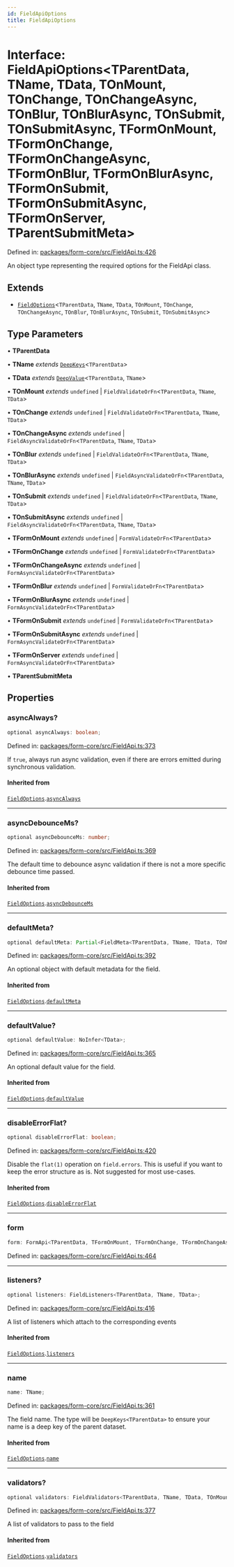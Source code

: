 ```yaml
---
id: FieldApiOptions
title: FieldApiOptions
---
```


# Interface: FieldApiOptions\<TParentData, TName, TData, TOnMount, TOnChange, TOnChangeAsync, TOnBlur, TOnBlurAsync, TOnSubmit, TOnSubmitAsync, TFormOnMount, TFormOnChange, TFormOnChangeAsync, TFormOnBlur, TFormOnBlurAsync, TFormOnSubmit, TFormOnSubmitAsync, TFormOnServer, TParentSubmitMeta\>

Defined in: [packages/form-core/src/FieldApi.ts:426](https://github.com/TanStack/form/blob/main/packages/form-core/src/FieldApi.ts#L426)

An object type representing the required options for the FieldApi class.

## Extends

- [`FieldOptions`](fieldoptions.md)\<`TParentData`, `TName`, `TData`, `TOnMount`, `TOnChange`, `TOnChangeAsync`, `TOnBlur`, `TOnBlurAsync`, `TOnSubmit`, `TOnSubmitAsync`\>

## Type Parameters

• **TParentData**

• **TName** *extends* [`DeepKeys`](../type-aliases/deepkeys.md)\<`TParentData`\>

• **TData** *extends* [`DeepValue`](../type-aliases/deepvalue.md)\<`TParentData`, `TName`\>

• **TOnMount** *extends* `undefined` \| `FieldValidateOrFn`\<`TParentData`, `TName`, `TData`\>

• **TOnChange** *extends* `undefined` \| `FieldValidateOrFn`\<`TParentData`, `TName`, `TData`\>

• **TOnChangeAsync** *extends* `undefined` \| `FieldAsyncValidateOrFn`\<`TParentData`, `TName`, `TData`\>

• **TOnBlur** *extends* `undefined` \| `FieldValidateOrFn`\<`TParentData`, `TName`, `TData`\>

• **TOnBlurAsync** *extends* `undefined` \| `FieldAsyncValidateOrFn`\<`TParentData`, `TName`, `TData`\>

• **TOnSubmit** *extends* `undefined` \| `FieldValidateOrFn`\<`TParentData`, `TName`, `TData`\>

• **TOnSubmitAsync** *extends* `undefined` \| `FieldAsyncValidateOrFn`\<`TParentData`, `TName`, `TData`\>

• **TFormOnMount** *extends* `undefined` \| `FormValidateOrFn`\<`TParentData`\>

• **TFormOnChange** *extends* `undefined` \| `FormValidateOrFn`\<`TParentData`\>

• **TFormOnChangeAsync** *extends* `undefined` \| `FormAsyncValidateOrFn`\<`TParentData`\>

• **TFormOnBlur** *extends* `undefined` \| `FormValidateOrFn`\<`TParentData`\>

• **TFormOnBlurAsync** *extends* `undefined` \| `FormAsyncValidateOrFn`\<`TParentData`\>

• **TFormOnSubmit** *extends* `undefined` \| `FormValidateOrFn`\<`TParentData`\>

• **TFormOnSubmitAsync** *extends* `undefined` \| `FormAsyncValidateOrFn`\<`TParentData`\>

• **TFormOnServer** *extends* `undefined` \| `FormAsyncValidateOrFn`\<`TParentData`\>

• **TParentSubmitMeta**

## Properties

### asyncAlways?

```ts
optional asyncAlways: boolean;
```

Defined in: [packages/form-core/src/FieldApi.ts:373](https://github.com/TanStack/form/blob/main/packages/form-core/src/FieldApi.ts#L373)

If `true`, always run async validation, even if there are errors emitted during synchronous validation.

#### Inherited from

[`FieldOptions`](fieldoptions.md).[`asyncAlways`](FieldOptions.md#asyncalways)

***

### asyncDebounceMs?

```ts
optional asyncDebounceMs: number;
```

Defined in: [packages/form-core/src/FieldApi.ts:369](https://github.com/TanStack/form/blob/main/packages/form-core/src/FieldApi.ts#L369)

The default time to debounce async validation if there is not a more specific debounce time passed.

#### Inherited from

[`FieldOptions`](fieldoptions.md).[`asyncDebounceMs`](FieldOptions.md#asyncdebouncems)

***

### defaultMeta?

```ts
optional defaultMeta: Partial<FieldMeta<TParentData, TName, TData, TOnMount, TOnChange, TOnChangeAsync, TOnBlur, TOnBlurAsync, TOnSubmit, TOnSubmitAsync, any, any, any, any, any, any, any>>;
```

Defined in: [packages/form-core/src/FieldApi.ts:392](https://github.com/TanStack/form/blob/main/packages/form-core/src/FieldApi.ts#L392)

An optional object with default metadata for the field.

#### Inherited from

[`FieldOptions`](fieldoptions.md).[`defaultMeta`](FieldOptions.md#defaultmeta)

***

### defaultValue?

```ts
optional defaultValue: NoInfer<TData>;
```

Defined in: [packages/form-core/src/FieldApi.ts:365](https://github.com/TanStack/form/blob/main/packages/form-core/src/FieldApi.ts#L365)

An optional default value for the field.

#### Inherited from

[`FieldOptions`](fieldoptions.md).[`defaultValue`](FieldOptions.md#defaultvalue)

***

### disableErrorFlat?

```ts
optional disableErrorFlat: boolean;
```

Defined in: [packages/form-core/src/FieldApi.ts:420](https://github.com/TanStack/form/blob/main/packages/form-core/src/FieldApi.ts#L420)

Disable the `flat(1)` operation on `field.errors`. This is useful if you want to keep the error structure as is. Not suggested for most use-cases.

#### Inherited from

[`FieldOptions`](fieldoptions.md).[`disableErrorFlat`](FieldOptions.md#disableerrorflat)

***

### form

```ts
form: FormApi<TParentData, TFormOnMount, TFormOnChange, TFormOnChangeAsync, TFormOnBlur, TFormOnBlurAsync, TFormOnSubmit, TFormOnSubmitAsync, TFormOnServer, TParentSubmitMeta>;
```

Defined in: [packages/form-core/src/FieldApi.ts:464](https://github.com/TanStack/form/blob/main/packages/form-core/src/FieldApi.ts#L464)

***

### listeners?

```ts
optional listeners: FieldListeners<TParentData, TName, TData>;
```

Defined in: [packages/form-core/src/FieldApi.ts:416](https://github.com/TanStack/form/blob/main/packages/form-core/src/FieldApi.ts#L416)

A list of listeners which attach to the corresponding events

#### Inherited from

[`FieldOptions`](fieldoptions.md).[`listeners`](FieldOptions.md#listeners)

***

### name

```ts
name: TName;
```

Defined in: [packages/form-core/src/FieldApi.ts:361](https://github.com/TanStack/form/blob/main/packages/form-core/src/FieldApi.ts#L361)

The field name. The type will be `DeepKeys<TParentData>` to ensure your name is a deep key of the parent dataset.

#### Inherited from

[`FieldOptions`](fieldoptions.md).[`name`](FieldOptions.md#name)

***

### validators?

```ts
optional validators: FieldValidators<TParentData, TName, TData, TOnMount, TOnChange, TOnChangeAsync, TOnBlur, TOnBlurAsync, TOnSubmit, TOnSubmitAsync>;
```

Defined in: [packages/form-core/src/FieldApi.ts:377](https://github.com/TanStack/form/blob/main/packages/form-core/src/FieldApi.ts#L377)

A list of validators to pass to the field

#### Inherited from

[`FieldOptions`](fieldoptions.md).[`validators`](FieldOptions.md#validators)
